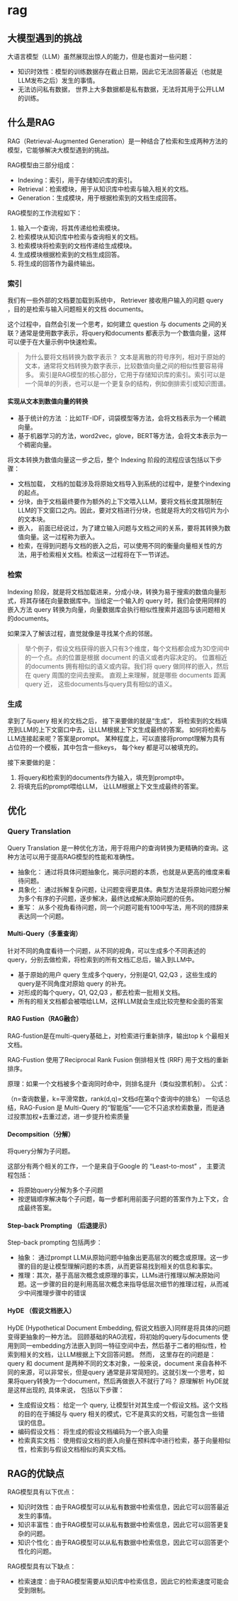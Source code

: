 # rag

## 大模型遇到的挑战

大语言模型（LLM）虽然展现出惊人的能力，但是也面对一些问题：

- 知识时效性：模型的训练数据存在截止日期，因此它无法回答最近（也就是LLM发布之后）发生的事情。
- 无法访问私有数据， 世界上大多数据都是私有数据，无法将其用于公开LLM的训练。

## 什么是RAG

RAG（Retrieval-Augmented Generation）是一种结合了检索和生成两种方法的模型，它能够解决大模型遇到的挑战。

RAG模型由三部分组成：

- Indexing：索引，用于存储知识库的索引。
- Retrieval：检索模块，用于从知识库中检索与输入相关的文档。
- Generation：生成模块，用于根据检索到的文档生成回答。

RAG模型的工作流程如下：

1. 输入一个查询，将其传递给检索模块。
2. 检索模块从知识库中检索与查询相关的文档。
3. 检索模块将检索到的文档传递给生成模块。
4. 生成模块根据检索到的文档生成回答。
5. 将生成的回答作为最终输出。

### 索引

我们有一些外部的文档要加载到系统中， Retriever 接收用户输入的问题 query ，目的是检索与输入问题相关的文档 documents。

这个过程中，自然会引发一个思考，如何建立 question 与 documents 之间的关联？通常是使用数字表示，将query和documents 都表示为一个数值向量，这样可以便于在大量示例中快速检索。

>为什么要将文档转换为数字表示？
>文本是离散的符号序列，相对于原始的文本，通常将文档转换为数字表示，比较数值向量之间的相似性要容易得多。
>索引是RAG模型的核心部分，它用于存储知识库的索引。索引可以是一个简单的列表，也可以是一个更复杂的结构，例如倒排索引或知识图谱。

#### 实现从文本到数值向量的转换

- 基于统计的方法 ：比如TF-IDF，词袋模型等方法，会将文档表示为一个稀疏向量。
- 基于机器学习的方法，word2vec，glove，BERT等方法，会将文本表示为一个稠密向量。

将文本转换为数值向量这一步之后，整个 Indexing 阶段的流程应该包括以下步骤：

- 文档加载， 文档的加载涉及将原始文档导入到系统的过程中，是整个indexing 的起点。
- 分块，由于文档最终要作为额外的上下文喂入LLM，要将文档长度其限制在LLM的下文窗口之内。因此，要对文档进行分块，也就是将大的文档切片为小的文本块。
- 嵌入， 前面已经说过，为了建立输入问题与文档之间的关系，要将其转换为数值向量。这一过程称为嵌入。
- 检索，在得到问题与文档的嵌入之后，可以使用不同的衡量向量相关性的方法，用于检索相关文档。检索这一过程将在下一节详述。

### 检索

 Indexing 阶段，就是将文档加载进来，分成小块，转换为易于搜索的数值向量形式，将其存储在向量数据库中。当给定一个输入的 query 时，我们会使用同样的嵌入方法 query 转换为向量，向量数据库会执行相似性搜索并返回与该问题相关的documents。

如果深入了解该过程，直觉就像是寻找某个点的邻居。
>举个例子，假设文档获得的嵌入只有3个维度，每个文档都会成为3D空间中的一个点。点的位置是根据 document 的语义或者内容决定的。
>位置相近的documents 拥有相似的语义或内容。我们将 query 做同样的嵌入，然后在 query 周围的空间去搜索。
>直观上来理解，就是哪些 documents 距离query 近， 这些documents与query具有相似的语义。

### 生成

拿到了与query 相关的文档之后， 接下来要做的就是“生成”， 将检索到的文档填充到LLM的上下文窗口中去，让LLM根据上下文生成最终的答案。
如何将检索与LLM连接起来呢？答案是prompt。 某种程度上，可以直接将prompt理解为具有占位符的一个模板，其中包含一些keys， 每个key 都是可以被填充的。

接下来要做的是：

1. 将query和检索到的documents作为输入，填充到prompt中。
2. 将填充后的prompt喂给LLM， 让LLM根据上下文生成最终的答案。

## 优化

### Query Translation

Query Translation 是一种优化方法，用于将用户的查询转换为更精确的查询。这种方法可以用于提高RAG模型的性能和准确性。

- 抽象化： 通过将具体问题抽象化，揭示问题的本质，也就是从更高的维度来看待问题。
- 具象化： 通过拆解复杂问题，让问题变得更具体。典型方法是将原始问题分解为多个有序的子问题，逐步解决，最终达成解决原始问题的任务。
- 重写： 从多个视角看待问题，同一个问题可能有100中写法，用不同的措辞来表达同一个问题。

#### Multi-Query（多重查询）

针对不同的角度看待一个问题，从不同的视角，可以生成多个不同表述的 query，分别去做检索，将检索到的所有文档汇总后，输入到LLM中。

- 基于原始的用户 query 生成多个query，分别是Q1, Q2,Q3 ，这些生成的query是不同角度对原始 query 的补充。
- 对形成的每个query，Q1, Q2,Q3 ，都去检索一批相关文档。
- 所有的相关文档都会被喂给LLM，这样LLM就会生成比较完整和全面的答案

#### RAG Fustion（RAG融合）

RAG-fustion是在multi-query基础上，对检索进行重新排序，输出top k 个最相关文档。

RAG-Fustion 使用了Reciprocal Rank Fusion 倒排相关性 (RRF) 用于文档的重新排序。

原理：如果一个文档被多个查询同时命中，则排名提升（类似投票机制）。
公式：​

（n=查询数量，k=平滑常数，rank(d,q)=文档d在第q个查询中的排名）
一句话总结，RAG-Fusion 是 Multi-Query 的“智能版”——它不只追求检索数量，而是通过投票加权+去重过滤，进一步提升检索质量

#### Decompsition（分解）

将query分解为子问题。

这部分有两个相关的工作，一个是来自于Google 的 “Least-to-most” ， 主要流程包括：

- 将原始query分解为多个子问题
- 按逻辑顺序解决每个子问题，每一步都利用前面子问题的答案作为上下文，合成最终答案。

#### Step-back Prompting （后退提示）

Step-back prompting 包括两步：

- 抽象： 通过prompt LLM从原始问题中抽象出更高层次的概念或原理。这一步骤的目的是让模型理解问题的本质，从而更容易找到相关的信息和事实。
- 推理：其次，基于高层次概念或原理的事实，LLMs进行推理以解决原始问题。这一步骤的目的是利用高层次概念来指导低层次细节的推理过程，从而减少中间推理步骤中的错误

#### HyDE （假说文档嵌入）

HyDE (Hypothetical Document Embedding, 假说文档嵌入)同样是将具体的问题变得更抽象的一种方法。
回顾基础的RAG流程，将初始的query与documents 使用到同一embedding方法嵌入到同一特征空间中去，然后基于二者的相似性，检索到相关的文档，让LLM根据上下文回答问题。
然而， 这里存在的问题是：query 和 document 是两种不同的文本对象，一般来说，document 来自各种不同的来源，可以非常长，但是query 通常是非常简短的。这就引发一个思考，如果将query转换为一个document，然后再做嵌入不就行了吗？
原理解析
HyDE就是这样出现的, 具体来说， 包括以下步骤：

- 生成假设文档： 给定一个 query, 让模型针对其生成一个假设文档。这个文档的目的在于捕捉与 query 相关的模式，它不是真实的文档，可能包含一些错误的信息。
- 编码假设文档： 将生成的假设文档编码为一个嵌入向量
- 检索真实文档： 使用假设文档的嵌入向量在预料库中进行检索，基于向量相似性，检索到与假设文档相似的真实文档。



## RAG的优缺点

RAG模型具有以下优点：

- 知识时效性：由于RAG模型可以从私有数据中检索信息，因此它可以回答最近发生的事情。
- 知识丰富性：由于RAG模型可以从私有数据中检索信息，因此它可以回答更复杂的问题。
- 知识个性化：由于RAG模型可以从私有数据中检索信息，因此它可以回答更个性化的问题。

RAG模型具有以下缺点：

- 检索速度：由于RAG模型需要从知识库中检索信息，因此它的检索速度可能会受到限制。
